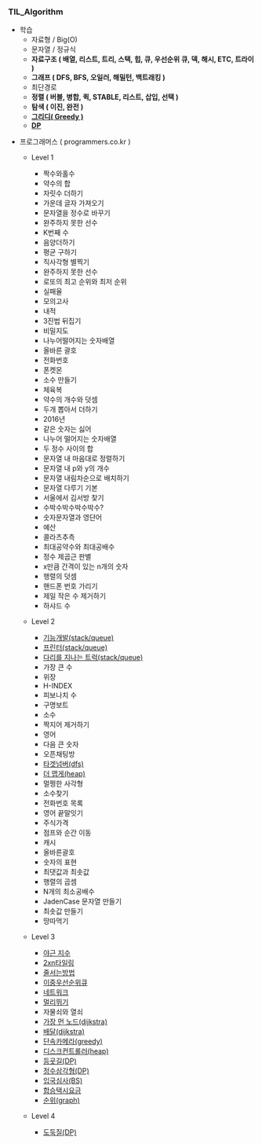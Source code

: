 ### TIL_Algorithm
- 학습
  - 자료형 / Big(O)
  - 문자열 / 정규식
  - **자료구조 ( 배열, 리스트, 트리, 스택, 힙, 큐, 우선순위 큐, 덱, 해시, ETC, 트라이 )**
  - **그래프 ( DFS, BFS, 오일러, 해밀턴, 백트래킹 )**
  - 최단경로
  - **정렬 ( 버블, 병합, 퀵, STABLE, 리스트, 삽입, 선택 )**
  - **탐색 ( 이진, 완전 )**
  - [**그리디( Greedy )**](https://github.com/Songycs/TIL_Algorithm/blob/main/GREEDY%20%26%20DYNAMIC%20PROGRAMMING/GREEDY.MD)
  - [**DP**](https://github.com/Songycs/TIL_Algorithm/blob/main/GREEDY%20%26%20DYNAMIC%20PROGRAMMING/DP.MD)


+ 프로그래머스 ( programmers.co.kr ) 
  + Level 1
    + 짝수와홀수
    + 약수의 합
    + 자릿수 더하기
    + 가운데 글자 가져오기
    + 문자열을 정수로 바꾸기
    + 완주하지 못한 선수
    + K번째 수
    + 음양더하기
    + 평균 구하기
    + 직사각형 별찍기
    + 완주하지 못한 선수
    + 로또의 최고 순위와 최저 순위
    + 실패율
    + 모의고사
    + 내적
    + 3진법 뒤집기
    + 비밀지도
    + 나누어떨어지는 숫자배열
    + 올바른 괄호
    + 전화번호 
    + 폰켓몬
    + 소수 만들기
    + 체육복
    + 약수의 개수와 덧셈
    + 두개 뽑아서 더하기
    + 2016년
    + 같은 숫자는 싫어
    + 나누어 떨어지는 숫자배열
    + 두 정수 사이의 합
    + 문자열 내 마음대로 정렬하기
    + 문자열 내 p와 y의 개수
    + 문자열 내림차순으로 배치하기
    + 문자열 다루기 기본
    + 서울에서 김서방 찾기
    + 수박수박수박수박수?
    + 숫자문자열과 영단어
    + 예산
    + 콜라츠추측
    + 최대공약수와 최대공배수
    + 정수 제곱근 판별
    + x만큼 간격이 있는 n개의 숫자
    + 행렬의 덧셈
    + 핸드폰 번호 가리기
    + 제일 작은 수 제거하기
    + 하샤드 수


  + Level 2
    + [기능개발(stack/queue)](https://github.com/Songycs/TIL_Algorithm/blob/main/PROGRAMMERS/%EA%B8%B0%EB%8A%A5%EA%B0%9C%EB%B0%9C_level2.md)
    + [프린터(stack/queue)](https://github.com/Songycs/TIL_Algorithm/blob/main/PROGRAMMERS/%ED%94%84%EB%A6%B0%ED%84%B0_level2.md)
    + [다리를 지나는 트럭(stack/queue)](https://github.com/Songycs/TIL_Algorithm/blob/main/PROGRAMMERS/%EB%8B%A4%EB%A6%AC%EB%A5%BC%20%EC%A7%80%EB%82%98%EB%8A%94%20%ED%8A%B8%EB%9F%AD_level2.md)
    + 가장 큰 수
    + 위장
    + H-INDEX
    + 피보나치 수 
    + 구명보트
    + 소수 
    + 짝지어 제거하기
    + 영어 
    + 다음 큰 숫자
    + 오픈채팅방
    + [타겟넘버(dfs)](https://github.com/Songycs/TIL_Algorithm/blob/main/DFS%26BFS/%ED%83%80%EA%B2%9F%EB%84%98%EB%B2%84.md)
    + [더 맵게(heap)](https://github.com/Songycs/TIL_Algorithm/blob/main/PROGRAMMERS/%EB%8D%94%20%EB%A7%B5%EA%B2%8C_level2.md)
    + 멀쩡한 사각형
    + 소수찾기
    + 전화번호 목록
    + 영어 끝말잇기
    + 주식가격
    + 점프와 순간 이동
    + 캐시
    + 올바른괄호
    + 숫자의 표현
    + 최댓값과 최솟값
    + 행렬의 곱셈
    + N개의 최소공배수
    + JadenCase 문자열 만들기
    + 최솟값 만들기
    + 땅따먹기


  + Level 3
    + [야근 지수](https://github.com/Songycs/TIL_Algorithm/blob/main/PROGRAMMERS/%EC%95%BC%EA%B7%BC%EC%A7%80%EC%88%98_level3.md)
    + [2xn타일링](https://github.com/Songycs/TIL_Algorithm/blob/main/PROGRAMMERS/2%20x%20N%20%ED%83%80%EC%9D%BC%EB%A7%81_level3.md)
    + [줄서는방법](https://github.com/Songycs/TIL_Algorithm/blob/main/PROGRAMMERS/%EC%A4%84%20%EC%84%9C%EB%8A%94%20%EB%B0%A9%EB%B2%95_level3.md)
    + [이중우선순위큐](https://github.com/Songycs/TIL_Algorithm/blob/main/PROGRAMMERS/%EC%9D%B4%EC%A4%91%EC%9A%B0%EC%84%A0%EC%88%9C%EC%9C%84%ED%81%90_level3.md)
    + [네트워크](https://github.com/Songycs/TIL_Algorithm/blob/main/PROGRAMMERS/%EB%84%A4%ED%8A%B8%EC%9B%8C%ED%81%AC_level3.md)
    + [멀리뛰기](https://github.com/Songycs/TIL_Algorithm/blob/main/PROGRAMMERS/%EB%A9%80%EB%A6%AC%EB%9B%B0%EA%B8%B0_level3.md)
    + 자물쇠와 열쇠
    + [가장 먼 노드(dijkstra)](https://github.com/Songycs/TIL_Algorithm/blob/main/PROGRAMMERS/%EA%B0%80%EC%9E%A5%20%EB%A8%BC%20%EB%85%B8%EB%93%9C_level3.md)
    + [배달(dijkstra)](https://github.com/Songycs/TIL_Algorithm/blob/main/GRAPH.md)
    + [단속카메라(greedy)](https://github.com/Songycs/TIL_Algorithm/blob/main/PROGRAMMERS/%EB%8B%A8%EC%86%8D%EC%B9%B4%EB%A9%94%EB%9D%BC_level3.md)
    + [디스크컨트롤러(heap)](https://github.com/Songycs/TIL_Algorithm/blob/main/PROGRAMMERS/%EB%94%94%EC%8A%A4%ED%81%AC%EC%BB%A8%ED%8A%B8%EB%A1%A4%EB%9F%AC_level3.md)
    + [등굣길(DP)](https://github.com/Songycs/TIL_Algorithm/blob/main/PROGRAMMERS/%EB%93%B1%EA%B5%A3%EA%B8%B8_level3.md)
    + [정수삼각형(DP)](https://github.com/Songycs/TIL_Algorithm/blob/main/PROGRAMMERS/%EC%A0%95%EC%88%98%EC%82%BC%EA%B0%81%ED%98%95_level3.md)
    + [입국심사(BS)](https://github.com/Songycs/TIL_Algorithm/blob/main/PROGRAMMERS/%EC%9E%85%EA%B5%AD%EC%8B%AC%EC%82%AC_level3.md)
    + [합승택시요금](https://github.com/Songycs/TIL_Algorithm/blob/main/PROGRAMMERS/%ED%95%A9%EC%8A%B9%ED%83%9D%EC%8B%9C%EC%9A%94%EA%B8%88_level3.md)
    + [순위(graph)](https://github.com/Songycs/TIL_Algorithm/blob/main/PROGRAMMERS/%EC%88%9C%EC%9C%84_level3.md)
  
  
  + Level 4
    + [도둑질(DP)](https://github.com/Songycs/TIL_Algorithm/blob/main/PROGRAMMERS/%EB%8F%84%EB%91%91%EC%A7%88_level4.md)
